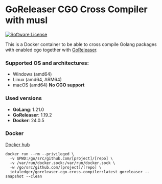 # GoReleaser CGO Cross Compiler with musl

[![Software License](https://img.shields.io/badge/license-MIT-brightgreen.svg?style=for-the-badge)](/LICENSE)

This is a Docker container to be able to cross compile Golang packages with enabled cgo together with [GoReleaser](https://goreleaser.com/).

### Supported OS and architectures:

- Windows (amd64)
- Linux (amd64, ARM64)
- macOS (amd64) **No CGO support**

### Used versions

- **GoLang**: 1.21.0
- **GoReleaser**: 1.19.2
- **Docker**: 24.0.5

### Docker

[Docker hub](https://hub.docker.com/r/iotaledger/goreleaser-cgo-cross-compiler)

```Docker
docker run --rm --privileged \
  -v $PWD:/go/src/github.com/[project]/[repo] \
  -v /var/run/docker.sock:/var/run/docker.sock \
  -w /go/src/github.com/[project]/[repo] \
  iotaledger/goreleaser-cgo-cross-compiler:latest goreleaser --snapshot --clean
```
